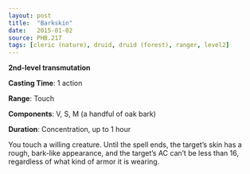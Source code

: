 ```yaml
---
layout: post
title:  "Barkskin"
date:   2015-01-02
source: PHB.217
tags: [cleric (nature), druid, druid (forest), ranger, level2]
---
```


**2nd-level transmutation**

**Casting Time**: 1 action

**Range**: Touch

**Components**: V, S, M (a handful of oak bark)

**Duration**: Concentration, up to 1 hour

You touch a willing creature. Until the spell ends, the target’s skin has a rough, bark-like appearance, and the target’s AC can’t be less than 16, regardless of what kind of armor it is wearing.
